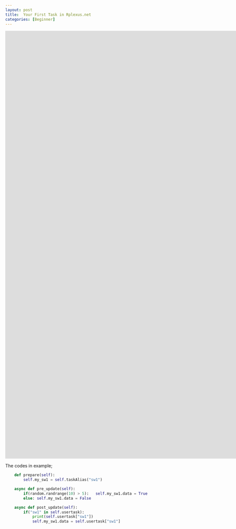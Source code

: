 ```yaml
---
layout: post
title:  Your First Task in Rplexus.net
categories: [Beginner]
---
```


<iframe style="width:60vh; height:calc(60vh/1.77);" src="https://www.youtube.com/embed/Ozr7-fHbdy0" frameborder="0" allow="accelerometer; autoplay; encrypted-media; gyroscope; picture-in-picture" allowfullscreen></iframe>

The codes in example;

```python
    def prepare(self):
        self.my_sw1 = self.taskAlias("sw1")
```

````python
    async def pre_update(self):
        if(random.randrange(10) > 5):   self.my_sw1.data = True
        else: self.my_sw1.data = False
````

````python
    async def post_update(self):
        if("sw1" in self.usertask):
            print(self.usertask["sw1"])
            self.my_sw1.data = self.usertask["sw1"]
````
